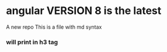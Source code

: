 # angular VERSION 8 is the latest
A new repo
This is a file with md syntax
### will print in h3 tag
